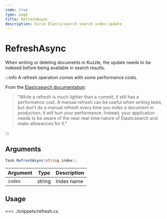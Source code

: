 ```yaml
---
code: true
type: page
title: RefreshAsync
description: Force Elasticsearch search index update
---
```


# RefreshAsync

When writing or deleting documents in Kuzzle, the update needs to be indexed before being available in search results.

:::info
A refresh operation comes with some performance costs.

From the [Elasticsearch documentation](https://www.elastic.co/guide/en/elasticsearch/reference/5.6/docs-refresh.html):
> "While a refresh is much lighter than a commit, it still has a performance cost. A manual refresh can be useful when writing tests, but don’t do a manual refresh every time you index a document in production; it will hurt your performance. Instead, your application needs to be aware of the near real-time nature of Elasticsearch and make allowances for it."

:::

## Arguments

```cs
Task RefreshAsync(string index);
```

| Argument  | Type                       | Description       |
| --------- | -------------------------- | ----------------- |
| `index`   | string                     | Index name        |

## Usage

<<< ./snippets/refresh.cs
